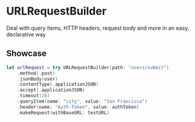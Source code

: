 # URLRequestBuilder

Deal with query items, HTTP headers, request body and more in an easy, declarative way

## Showcase

```swift
let urlRequest = try URLRequestBuilder(path: "users/submit")
    .method(.post)
    .jsonBody(user)
    .contentType(.applicationJSON)
    .accept(.applicationJSON)
    .timeout(20)
    .queryItem(name: "city", value: "San Francisco")
    .header(name: "Auth-Token", value: authToken)
    .makeRequest(withBaseURL: testURL)
```
